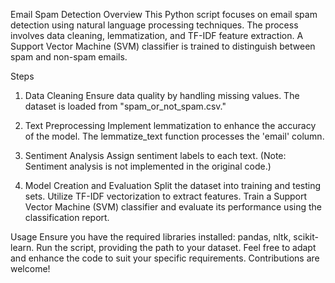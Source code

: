 Email Spam Detection
Overview
This Python script focuses on email spam detection using natural language processing techniques. The process involves data cleaning, lemmatization, and TF-IDF feature extraction. A Support Vector Machine (SVM) classifier is trained to distinguish between spam and non-spam emails.

Steps
1. Data Cleaning
Ensure data quality by handling missing values. The dataset is loaded from "spam_or_not_spam.csv."

2. Text Preprocessing
Implement lemmatization to enhance the accuracy of the model. The lemmatize_text function processes the 'email' column.

3. Sentiment Analysis
Assign sentiment labels to each text. (Note: Sentiment analysis is not implemented in the original code.)

4. Model Creation and Evaluation
Split the dataset into training and testing sets. Utilize TF-IDF vectorization to extract features. Train a Support Vector Machine (SVM) classifier and evaluate its performance using the classification report.

Usage
Ensure you have the required libraries installed: pandas, nltk, scikit-learn.
Run the script, providing the path to your dataset.
Feel free to adapt and enhance the code to suit your specific requirements. Contributions are welcome!
